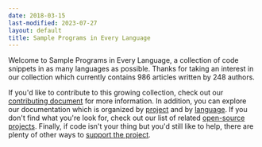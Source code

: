 ```yaml
---
date: 2018-03-15
last-modified: 2023-07-27
layout: default
title: Sample Programs in Every Language
---
```


Welcome to Sample Programs in Every Language, a collection of code snippets in as many languages as possible. Thanks for taking an interest in our collection which currently contains 986 articles written by 248 authors.

If you'd like to contribute to this growing collection, check out our [contributing document](https://github.com/TheRenegadeCoder/sample-programs/blob/master/.github/CONTRIBUTING.md) for more information. In addition, you can explore our documentation which is organized by [project](/projects) and by [language](/languages). If you don't find what you're look for, check out our list of related [open-source projects](/related). Finally, if code isn't your thing but you'd still like to help, there are plenty of other ways to [support the project](https://therenegadecoder.com/updates/5-ways-you-can-support-the-renegade-coder/).